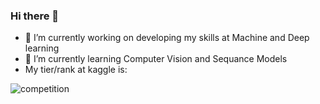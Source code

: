 ### Hi there 👋
- 🔭 I’m currently working on developing my skills at Machine and Deep learning
- 🌱 I’m currently learning Computer Vision and Sequance Models
- My tier/rank at kaggle is:


![competition](https://road-to-kaggle-grandmaster.vercel.app/api/badges/diaaessam/competition)


